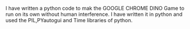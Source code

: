 I have written a python code to mak the GOOGLE CHROME DINO Game to run on its own without human interference. I have written it in python and used the PIL,PYautogui and Time libraries of python.
